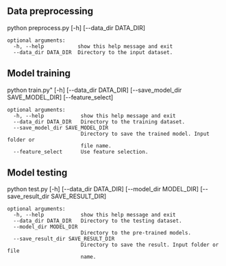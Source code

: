 ## Data preprocessing
python preprocess.py  [-h] [--data_dir DATA_DIR]

```
optional arguments:
  -h, --help           show this help message and exit
  --data_dir DATA_DIR  Directory to the input dataset.
```

## Model training
python train.py" [-h] [--data_dir DATA_DIR] [--save_model_dir SAVE_MODEL_DIR] [--feature_select]

```
optional arguments:
  -h, --help            show this help message and exit
  --data_dir DATA_DIR   Directory to the training dataset.
  --save_model_dir SAVE_MODEL_DIR
                        Directory to save the trained model. Input folder or
                        file name.
  --feature_select      Use feature selection.
```

## Model testing
python test.py [-h] [--data_dir DATA_DIR] [--model_dir MODEL_DIR] [--save_result_dir SAVE_RESULT_DIR]

```
optional arguments:
  -h, --help            show this help message and exit
  --data_dir DATA_DIR   Directory to the testing dataset.
  --model_dir MODEL_DIR
                        Directory to the pre-trained models.
  --save_result_dir SAVE_RESULT_DIR
                        Directory to save the result. Input folder or file
                        name.
```